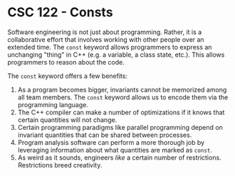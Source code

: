 # CSC 122 - Consts

Software engineering is not just about programming. Rather, it is a collaborative effort that involves working with other people over an extended time. The `const` keyword allows programmers to express an unchanging "thing" in C++ (e.g. a variable, a class state, etc.). This allows programmers to reason about the code.

The `const` keyword offers a few benefits:

1. As a program becomes bigger, invariants cannot be memorized among all team members. The `const` keyword allows us to encode them via the programming language.
2. The C++ compiler can make a number of optimizations if it knows that certain quantities will not change.
3. Certain programming paradigms like parallel programming depend on invariant quantities that can be shared between processes.
4. Program analysis software can perform a more thorough job by leveraging information about what quantities are marked as `const`.
5. As weird as it sounds, engineers *like* a certain number of restrictions. Restrictions breed creativity.
